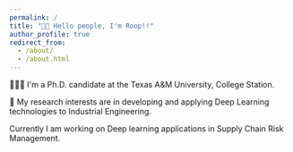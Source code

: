 ```yaml
---
permalink: /
title: "👋🏼 Hello people, I'm Roop!!"
author_profile: true
redirect_from: 
  - /about/
  - /about.html
---
```


👨🏻‍💻 I'm a Ph.D. candidate at the Texas A&M University, College Station.

🔬 My research interests are in developing and applying Deep Learning technologies to Industrial Engineering.

Currently I am working on Deep learning applications in Supply Chain Risk Management.

